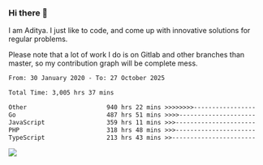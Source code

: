 ### Hi there 👋

I am Aditya. I just like to code, and come up with innovative solutions for regular problems.

Please note that a lot of work I do is on Gitlab and other branches than master, so my contribution graph will be complete mess.

<!--START_SECTION:waka-->

```txt
From: 30 January 2020 - To: 27 October 2025

Total Time: 3,005 hrs 37 mins

Other                      940 hrs 22 mins >>>>>>>>-----------------   31.29 %
Go                         487 hrs 51 mins >>>>---------------------   16.23 %
JavaScript                 359 hrs 11 mins >>>----------------------   11.95 %
PHP                        318 hrs 48 mins >>>----------------------   10.61 %
TypeScript                 213 hrs 43 mins >>-----------------------   07.11 %
```

<!--END_SECTION:waka-->

![](https://komarev.com/ghpvc/?username=BrainBuzzer)
